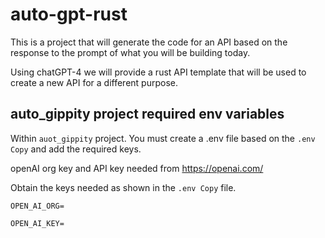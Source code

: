 # auto-gpt-rust

This is a project that will generate the code for an API based on the response to the prompt of what you will be building today. 

Using chatGPT-4 we will provide a rust API template that will be used to create a new API for a different purpose.

## auto_gippity project required env variables

Within `auot_gippity` project. You must create a .env file based on the `.env Copy` and add the required keys. 

openAI org key and API key needed from https://openai.com/

Obtain the keys needed as shown in the `.env Copy` file. 

`OPEN_AI_ORG=`

`OPEN_AI_KEY=`